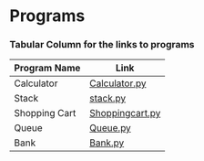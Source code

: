 # Programs

### Tabular Column for the links to programs

|Program Name|Link|
|---|---|
|Calculator|[Calculator.py](Calculator.py)|
|Stack|[stack.py](stack.py)|
|Shopping Cart|[Shoppingcart.py](Shoopingcart.py)|
|Queue|[Queue.py](Queue.py)|
|Bank|[Bank.py](bank.py)|
